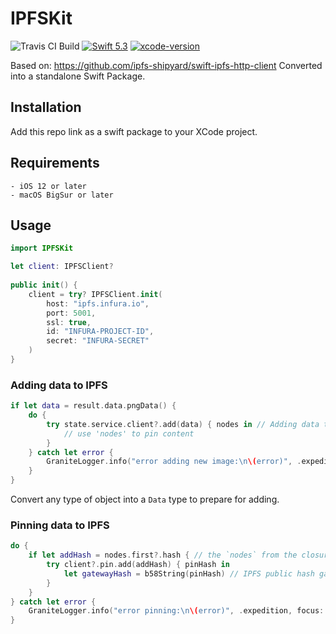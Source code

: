 # IPFSKit

![Travis CI Build](https://app.travis-ci.com/0xKala/IPFSKit.svg?branch=main)
[![Swift 5.3](https://img.shields.io/badge/swift-5.5-brightgreen.svg)](https://github.com/apple/swift)
[![xcode-version](https://img.shields.io/badge/xcode-12.5-brightgreen)](https://developer.apple.com/xcode/)

Based on: https://github.com/ipfs-shipyard/swift-ipfs-http-client
Converted into a standalone Swift Package.

## Installation

Add this repo link as a swift package to your XCode project.

## Requirements
    - iOS 12 or later
    - macOS BigSur or later

## Usage

```swift
import IPFSKit

let client: IPFSClient?
    
public init() {
    client = try? IPFSClient.init(
        host: "ipfs.infura.io", 
        port: 5001, 
        ssl: true, 
        id: "INFURA-PROJECT-ID", 
        secret: "INFURA-SECRET"
    )
}
```

### Adding data to IPFS

```swift
if let data = result.data.pngData() {
    do {
        try state.service.client?.add(data) { nodes in // Adding data to IPFS
            // use 'nodes' to pin content
        }
    } catch let error {
        GraniteLogger.info("error adding new image:\n\(error)", .expedition, focus: true)
    }
}

```

Convert any type of object into a `Data` type to prepare for adding.

### Pinning data to IPFS

```swift
do {
    if let addHash = nodes.first?.hash { // the `nodes` from the closure of the previous code example
        try client?.pin.add(addHash) { pinHash in
            let gatewayHash = b58String(pinHash) // IPFS public hash gateway for the pinned content
        }
    }
} catch let error {
    GraniteLogger.info("error pinning:\n\(error)", .expedition, focus: true)
}
```
